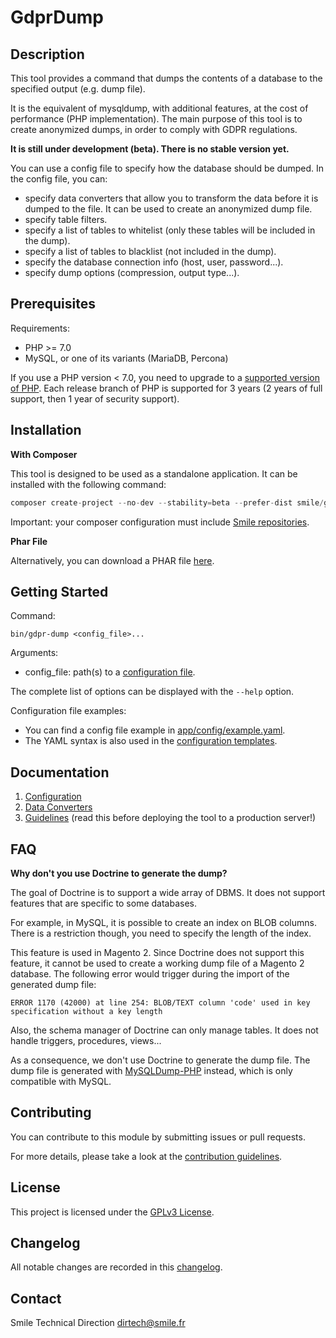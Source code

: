 # GdprDump

## Description

This tool provides a command that dumps the contents of a database to the specified output (e.g. dump file).

It is the equivalent of mysqldump, with additional features, at the cost of performance (PHP implementation).
The main purpose of this tool is to create anonymized dumps, in order to comply with GDPR regulations.

**It is still under development (beta). There is no stable version yet.**

You can use a config file to specify how the database should be dumped.
In the config file, you can:

- specify data converters that allow you to transform the data before it is dumped to the file.
  It can be used to create an anonymized dump file.
- specify table filters.
- specify a list of tables to whitelist (only these tables will be included in the dump).
- specify a list of tables to blacklist (not included in the dump).
- specify the database connection info (host, user, password...).
- specify dump options (compression, output type...).

## Prerequisites

Requirements:

- PHP >= 7.0
- MySQL, or one of its variants (MariaDB, Percona)

If you use a PHP version < 7.0, you need to upgrade to a [supported version of PHP](http://php.net/supported-versions.php).
Each release branch of PHP is supported for 3 years (2 years of full support, then 1 year of security support).

## Installation

**With Composer**

This tool is designed to be used as a standalone application.
It can be installed with the following command:

```php
composer create-project --no-dev --stability=beta --prefer-dist smile/gdpr-dump
```

Important: your composer configuration must include [Smile repositories](https://wiki.smile.fr/view/PHP/HowToConfigComposer).

**Phar File**

Alternatively, you can download a PHAR file [here](http://packages.vitry.intranet/products/smile/gdpr-dump/).

## Getting Started

Command:

```
bin/gdpr-dump <config_file>...
```

Arguments:

- config_file: path(s) to a [configuration file](docs/01-configuration.md).

The complete list of options can be displayed with the `--help` option.

Configuration file examples:

- You can find a config file example in [app/config/example.yaml](app/config/example.yaml).
- The YAML syntax is also used in the [configuration templates](app/config/templates).

## Documentation

1. [Configuration](docs/01-configuration.md)
2. [Data Converters](docs/02-converters.md)
3. [Guidelines](docs/03-guidelines.md) (read this before deploying the tool to a production server!)

## FAQ

**Why don't you use Doctrine to generate the dump?**

The goal of Doctrine is to support a wide array of DBMS.
It does not support features that are specific to some databases.

For example, in MySQL, it is possible to create an index on BLOB columns.
There is a restriction though, you need to specify the length of the index.

This feature is used in Magento 2.
Since Doctrine does not support this feature, it cannot be used to create a working dump file of a Magento 2 database.
The following error would trigger during the import of the generated dump file:

```
ERROR 1170 (42000) at line 254: BLOB/TEXT column 'code' used in key specification without a key length
```

Also, the schema manager of Doctrine can only manage tables.
It does not handle triggers, procedures, views...

As a consequence, we don't use Doctrine to generate the dump file.
The dump file is generated with [MySQLDump-PHP](https://github.com/ifsnop/mysqldump-php) instead, which is only compatible with MySQL.

## Contributing

You can contribute to this module by submitting issues or pull requests.

For more details, please take a look at the [contribution guidelines](CONTRIBUTING.md).

## License

This project is licensed under the [GPLv3 License](LICENSE.md).

## Changelog

All notable changes are recorded in this [changelog](CHANGELOG.md).

## Contact

Smile Technical Direction <dirtech@smile.fr>
